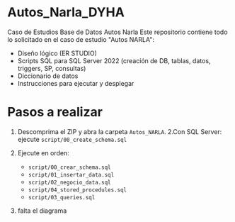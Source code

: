 # Autos_Narla_DYHA
Caso de Estudios Base de Datos Autos Narla 
Este repositorio contiene todo lo solicitado en el caso de estudio "Autos NARLA":
- Diseño lógico (ER STUDIO)
- Scripts SQL para SQL Server 2022 (creación de DB, tablas, datos, triggers, SP, consultas)
- Diccionario de datos
- Instrucciones para ejecutar y desplegar

# Pasos a realizar
1. Descomprima el ZIP y abra la carpeta `Autos_NARLA`.
2.Con SQL Server: ejecute `script/00_create_schema.sql` 
3. Ejecute en orden:
   - `script/00_crear_schema.sql`
   - `script/01_insertar_data.sql`
   - `script/02_negocio_data.sql`   
   - `script/04_stored_procedules.sql` 
   - `script/03_queries.sql`

4. falta el diagrama


